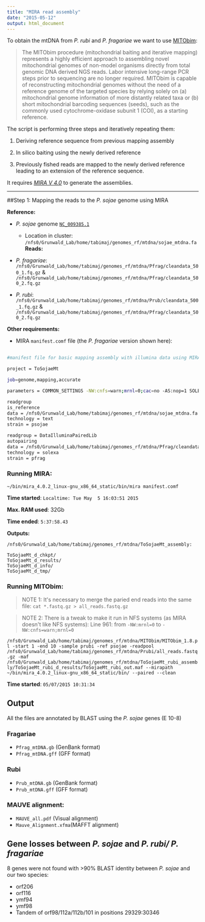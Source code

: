 ```yaml
---
title: "MIRA read assembly"
date: "2015-05-12"
output: html_document
---
```



To obtain the mtDNA from *P. rubi* and *P. fragariae* we want to use [MITObim](http://github.com/chrishah/MITObim):

> The MITObim procedure (mitochondrial baiting and iterative mapping) represents a highly efficient approach to assembling novel mitochondrial genomes of non-model organisms directly from total genomic DNA derived NGS reads. Labor intensive long-range PCR steps prior to sequencing are no longer required. MITObim is capable of reconstructing mitochondrial genomes without the need of a reference genome of the targeted species by relying solely on (a) mitochondrial genome information of more distantly related taxa or (b) short mitochondrial barcoding sequences (seeds), such as the commonly used cytochrome-oxidase subunit 1 (COI), as a starting reference.

The script is performing three steps and iteratively repeating them:

  1. Deriving reference sequence from previous mapping assembly
  
  2. In silico baiting using the newly derived reference
  
  3. Previously fished reads are mapped to the newly derived reference leading to an extension of the reference sequence. 

It requires *[MIRA V 4.0](http://mira-assembler.sourceforge.net/)* to generate the assemblies.

***

##Step 1: Mapping the reads to the *P. sojae* genome using MIRA


**Reference:** 
  
  * *P. sojae* genome [`NC_009385.1`](http://www.ncbi.nlm.nih.gov/nuccore/NC_009385.1)
    * Location in cluster: `/nfs0/Grunwald_Lab/home/tabimaj/genomes_rf/mtdna/sojae_mtdna.fa`
**Reads:**

  * *P. fragariae*: `/nfs0/Grunwald_Lab/home/tabimaj/genomes_rf/mtdna/Pfrag/cleandata_500_1.fq.gz` & `/nfs0/Grunwald_Lab/home/tabimaj/genomes_rf/mtdna/Pfrag/cleandata_500_2.fq.gz`

* *P. rubi*: `/nfs0/Grunwald_Lab/home/tabimaj/genomes_rf/mtdna/Prub/cleandata_500_1.fq.gz` & `/nfs0/Grunwald_Lab/home/tabimaj/genomes_rf/mtdna/Pfrag/cleandata_500_2.fq.gz`
  
**Other requirements:**
  
  * MIRA `manifest.comf` file (the *P. fragariae* version shown here):
  
```bash
  
#manifest file for basic mapping assembly with illumina data using MIRA 4

project = ToSojaeMt

job=genome,mapping,accurate

parameters = COMMON_SETTINGS -NW:cnfs=warn;mrnl=0;cac=no -AS:nop=1 SOLEXA_SETTINGS -CO:msr=no 

readgroup
is_reference
data = /nfs0/Grunwald_Lab/home/tabimaj/genomes_rf/mtdna/sojae_mtdna.fa
technology = text
strain = psojae

readgroup = DataIlluminaPairedLib
autopairing
data = /nfs0/Grunwald_Lab/home/tabimaj/genomes_rf/mtdna/Pfrag/cleandata_500_1.fastq.gz /nfs0/Grunwald_Lab/home/tabimaj/genomes_rf/mtdna/Pfrag/cleandata_500_2.fastq.gz
technology = solexa
strain = pfrag

```

### Running MIRA:

`~/bin/mira_4.0.2_linux-gnu_x86_64_static/bin/mira manifest.comf`

**Time started**: `Localtime: Tue May  5 16:03:51 2015`

**Max. RAM used**: 32Gb

**Time ended**: `5:37:58.43`

**Outputs:**
```
/nfs0/Grunwald_Lab/home/tabimaj/genomes_rf/mtdna/ToSojaeMt_assembly: 

ToSojaeMt_d_chkpt/  
ToSojaeMt_d_results/
ToSojaeMt_d_info/   
ToSojaeMt_d_tmp/
```

### Running MITObim:

> NOTE 1: It's necessary to merge the paried end reads into the same file:
  `cat *.fastq.gz > all_reads.fastq.gz`

> NOTE 2: There is a tweak to make it run in NFS systems (as MIRA doesn't like NFS systems):
  Line 961: from `-NW:mrnl=0` to `-NW:cnfs=warn;mrnl=0 `

`/nfs0/Grunwald_Lab/home/tabimaj/genomes_rf/mtdna/MITObim/MITObim_1.8.pl -start 1 -end 10 -sample prubi -ref psojae -readpool /nfs0/Grunwald_Lab/home/tabimaj/genomes_rf/mtdna/Prubi/all_reads.fastq.gz -maf /nfs0/Grunwald_Lab/home/tabimaj/genomes_rf/mtdna/ToSojaeMt_rubi_assembly/ToSojaeMt_rubi_d_results/ToSojaeMt_rubi_out.maf --mirapath ~/bin/mira_4.0.2_linux-gnu_x86_64_static/bin/ --paired --clean`

**Time started**: `05/07/2015 10:31:34`

## Output

All the files are annotated by BLAST using the *P. sojae* genes (E 10-8)

### Fragariae

* `Pfrag_mtDNA.gb` (GenBank format)
* `Pfrag_mtDNA.gff` (GFF format)

### Rubi

* `Prub_mtDNA.gb` (GenBank format)
* `Prub_mtDNA.gff` (GFF format)

### MAUVE alignment:

* `MAUVE_all.pdf` (Visual alignment)
* `Mauve_Alignment.xfma`(MAFFT alignment)

## Gene losses between *P. sojae* and *P. rubi/ P. fragariae*

8 genes were not found with >90% BLAST identity between *P. sojae* and our two species:

* orf206
* orf116
* ymf94
* ymf98
* Tandem of orf98/112a/112b/101 in positions 29329:30346
